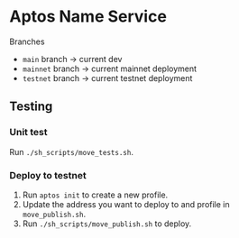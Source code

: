 # Aptos Name Service

Branches
- `main` branch → current dev
- `mainnet` branch → current mainnet deployment
- `testnet` branch → current testnet deployment

## Testing

### Unit test
Run `./sh_scripts/move_tests.sh`.

### Deploy to testnet
1. Run `aptos init` to create a new profile.
2. Update the address you want to deploy to and profile in `move_publish.sh`.
3. Run `./sh_scripts/move_publish.sh` to deploy.

